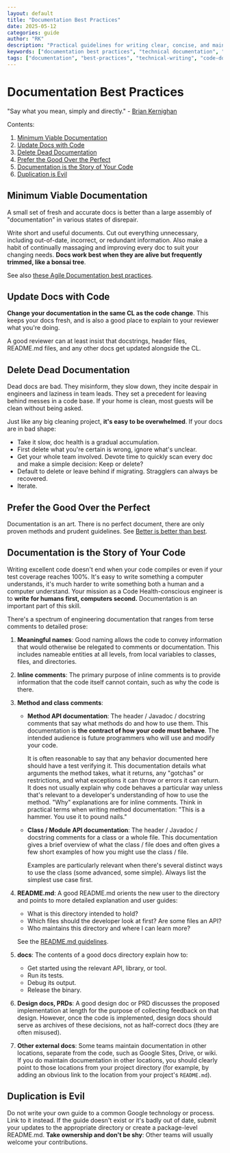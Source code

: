 ```yaml
---
layout: default
title: "Documentation Best Practices"
date: 2025-05-12
categories: guide
author: "RK"
description: "Practical guidelines for writing clear, concise, and maintainable documentation, emphasizing simplicity, continuous updates, and avoiding duplication."
keywords: ["documentation best practices", "technical documentation", "writing documentation", "maintainable docs", "update docs with code", "delete dead documentation", "documentation guidelines", "agile documentation", "clear documentation", "docstring best practices", "documentation tips"]
tags: ["documentation", "best-practices", "technical-writing", "code-docs", "agile", "documentation-guidelines", "writing-guidelines", "developer-docs", "content-authoring", "maintainability"]
---
```


# Documentation Best Practices

"Say what you mean, simply and directly." -
[Brian Kernighan](https://en.wikipedia.org/wiki/The_Elements_of_Programming_Style)

Contents:

1.  [Minimum Viable Documentation](#minimum-viable-documentation)
1.  [Update Docs with Code](#update-docs-with-code)
1.  [Delete Dead Documentation](#delete-dead-documentation)
1.  [Prefer the Good Over the Perfect](#prefer-the-good-over-the-perfect)
1.  [Documentation is the Story of Your Code](#documentation-is-the-story-of-your-code)
1.  [Duplication is Evil](#duplication-is-evil)

## Minimum Viable Documentation

A small set of fresh and accurate docs is better than a large assembly of
"documentation" in various states of disrepair.

Write short and useful documents. Cut out everything unnecessary, including
out-of-date, incorrect, or redundant information. Also make a habit of
continually massaging and improving every doc to suit your changing needs.
**Docs work best when they are alive but frequently trimmed, like a bonsai
tree**.

See also
[these Agile Documentation best practices](https://www.agilemodeling.com/essays/agileDocumentationBestPractices.htm).

## Update Docs with Code

**Change your documentation in the same CL as the code change**. This keeps your
docs fresh, and is also a good place to explain to your reviewer what you're
doing.

A good reviewer can at least insist that docstrings, header files, README.md
files, and any other docs get updated alongside the CL.

## Delete Dead Documentation

Dead docs are bad. They misinform, they slow down, they incite despair in
engineers and laziness in team leads. They set a precedent for leaving behind
messes in a code base. If your home is clean, most guests will be clean without
being asked.

Just like any big cleaning project, **it's easy to be overwhelmed**. If your
docs are in bad shape:

*   Take it slow, doc health is a gradual accumulation.
*   First delete what you're certain is wrong, ignore what's unclear.
*   Get your whole team involved. Devote time to quickly scan every doc and make
    a simple decision: Keep or delete?
*   Default to delete or leave behind if migrating. Stragglers can always be
    recovered.
*   Iterate.

## Prefer the Good Over the Perfect

Documentation is an art. There is no perfect document, there are only proven
methods and prudent guidelines. See [Better is better than best](./style.md).

## Documentation is the Story of Your Code

Writing excellent code doesn't end when your code compiles or even if your test
coverage reaches 100%. It's easy to write something a computer understands, it's
much harder to write something both a human and a computer understand. Your
mission as a Code Health-conscious engineer is to **write for humans first,
computers second.** Documentation is an important part of this skill.

There's a spectrum of engineering documentation that ranges from terse comments
to detailed prose:

1.  **Meaningful names**: Good naming allows the code to convey information that
    would otherwise be relegated to comments or documentation. This includes
    nameable entities at all levels, from local variables to classes, files, and
    directories.

2.  **Inline comments**: The primary purpose of inline comments is to provide
    information that the code itself cannot contain, such as why the code is
    there.

3.  **Method and class comments**:

    *   **Method API documentation**: The header / Javadoc / docstring comments
        that say what methods do and how to use them. This documentation is
        **the contract of how your code must behave**. The intended audience is
        future programmers who will use and modify your code.

        It is often reasonable to say that any behavior documented here should
        have a test verifying it. This documentation details what arguments the
        method takes, what it returns, any "gotchas" or restrictions, and what
        exceptions it can throw or errors it can return. It does not usually
        explain why code behaves a particular way unless that's relevant to a
        developer's understanding of how to use the method. "Why" explanations
        are for inline comments. Think in practical terms when writing method
        documentation: "This is a hammer. You use it to pound nails."

    *   **Class / Module API documentation**: The header / Javadoc / docstring
        comments for a class or a whole file. This documentation gives a brief
        overview of what the class / file does and often gives a few short
        examples of how you might use the class / file.

        Examples are particularly relevant when there's several distinct ways to
        use the class (some advanced, some simple). Always list the simplest use
        case first.

4.  **README.md**: A good README.md orients the new user to the directory and
    points to more detailed explanation and user guides:

    *   What is this directory intended to hold?
    *   Which files should the developer look at first? Are some files an API?
    *   Who maintains this directory and where I can learn more?

    See the [README.md guidelines](READMEs.md).

5.  **docs**: The contents of a good docs directory explain how to:

    *   Get started using the relevant API, library, or tool.
    *   Run its tests.
    *   Debug its output.
    *   Release the binary.

6.  **Design docs, PRDs**: A good design doc or PRD discusses the proposed
    implementation at length for the purpose of collecting feedback on that
    design. However, once the code is implemented, design docs should serve as
    archives of these decisions, not as half-correct docs (they are often
    misused).

7.  **Other external docs**: Some teams maintain documentation in other
    locations, separate from the code, such as Google Sites, Drive, or wiki.
    If you do maintain documentation in
    other locations, you should clearly point to those locations from your
    project directory (for example, by adding an obvious link to the location
    from your project's `README.md`).

## Duplication is Evil

Do not write your own guide to a common Google technology or process. Link to it
instead. If the guide doesn't exist or it's badly out of date, submit your
updates to the appropriate directory or create a package-level
README.md. **Take ownership and don't be shy**: Other teams will usually welcome
your contributions.
